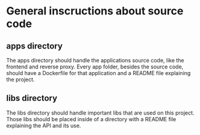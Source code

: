 # General inscructions about source code

## apps directory
The apps directory should handle the applications source code, like the frontend and reverse proxy. Every app folder, besides the source code, should have a Dockerfile for that application and a README file explaining the project.

## libs directory
The libs directory should handle important libs that are used on this project. Those libs should be placed inside of a directory with a README file explaining the API and its use.
